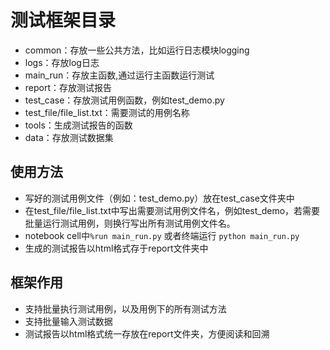 # 测试框架目录

* common：存放一些公共方法，比如运行日志模块logging
* logs：存放log日志
* main_run：存放主函数,通过运行主函数运行测试
* report：存放测试报告
* test_case：存放测试用例函数，例如test_demo.py
* test_file/file_list.txt：需要测试的用例名称
* tools：生成测试报告的函数
* data：存放测试数据集

## 使用方法

* 写好的测试用例文件（例如：test_demo.py）放在test_case文件夹中
* 在test_file/file_list.txt中写出需要测试用例文件名，例如test_demo，若需要批量运行测试用例，则换行写出所有测试用例文件名。
* notebook cell中```%run main_run.py```    或者终端运行 ```python main_run.py```
* 生成的测试报告以html格式存于report文件夹中

## 框架作用

* 支持批量执行测试用例，以及用例下的所有测试方法
* 支持批量输入测试数据
* 测试报告以html格式统一存放在report文件夹，方便阅读和回溯

